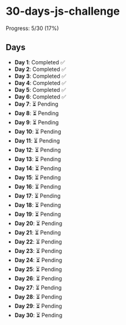 # 30-days-js-challenge

Progress: 5/30 (17%)

## Days
- **Day 1**: Completed ✅
- **Day 2**: Completed ✅
- **Day 3**: Completed ✅
- **Day 4**: Completed ✅
- **Day 5**: Completed ✅
- **Day 6**: Completed ✅ 
- **Day 7**: ⏳ Pending
- **Day 8**: ⏳ Pending
- **Day 9**: ⏳ Pending
- **Day 10**: ⏳ Pending
- **Day 11**: ⏳ Pending
- **Day 12**: ⏳ Pending
- **Day 13**: ⏳ Pending
- **Day 14**: ⏳ Pending
- **Day 15**: ⏳ Pending
- **Day 16**: ⏳ Pending
- **Day 17**: ⏳ Pending
- **Day 18**: ⏳ Pending
- **Day 19**: ⏳ Pending
- **Day 20**: ⏳ Pending
- **Day 21**: ⏳ Pending
- **Day 22**: ⏳ Pending
- **Day 23**: ⏳ Pending
- **Day 24**: ⏳ Pending
- **Day 25**: ⏳ Pending
- **Day 26**: ⏳ Pending
- **Day 27**: ⏳ Pending
- **Day 28**: ⏳ Pending
- **Day 29**: ⏳ Pending
- **Day 30**: ⏳ Pending
